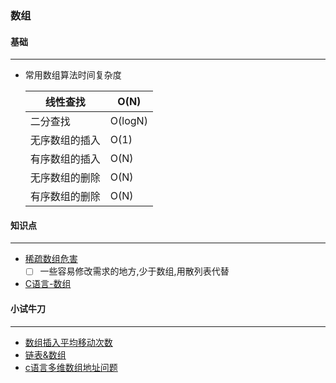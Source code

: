 ### 数组

#### 基础
------------------------------------------------------------------------------
- 常用数组算法时间复杂度

  | 线性查找       | O(N)    |
  | -------------- | ------- |
  | 二分查找       | O(logN) |
  | 无序数组的插入 | O(1)    |
  | 有序数组的插入 | O(N)    |
  | 无序数组的删除 | O(N)    |
  | 有序数组的删除 | O(N)    |

#### 知识点
---------------------------------------------------------------------------------
- [稀疏数组危害](https://lua.ren/topic/329/)
  - [ ] 一些容易修改需求的地方,少于数组,用散列表代替
- [C语言-数组](https://github.com/xuanchengsunjin/Jim_note/blob/sandbox/note/algorithm/data_structure/c_array.md)

#### 小试牛刀
------------------------------------------------------------------------
- [数组插入平均移动次数](https://www.nowcoder.com/questionTerminal/59dc66fed7dc432485bf8bf99eb65ec5?toCommentId=556540)
- [链表&数组](https://www.nowcoder.com/test/question/done?tid=22369873&qid=325961#summary)
- [c语言多维数组地址问题](https://www.nowcoder.com/test/question/done?tid=22379336&qid=26150#summary)



